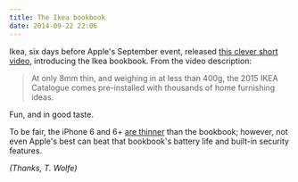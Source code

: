 ```yaml
---
title: The Ikea bookbook
date: 2014-09-22 22:06
---
```

Ikea, six days before Apple's September event, released [this clever short video](https://www.youtube.com/watch?v=MOXQo7nURs0), introducing the Ikea bookbook. From the video description:

> At only 8mm thin, and weighing in at less than 400g, the 2015 IKEA Catalogue comes pre-installed with thousands of home furnishing ideas.

Fun, and in good taste.

To be fair, the iPhone 6 and 6+ [are thinner](http://www.apple.com/iphone-6/specs/) than the bookbook; however, not even Apple's best can beat that bookbook's battery life and built-in security features.

_(Thanks, T. Wolfe)_
